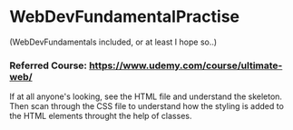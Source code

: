 # WebDevFundamentalPractise

(WebDevFundamentals included, or at least I hope so..)

### Referred Course: https://www.udemy.com/course/ultimate-web/

If at all anyone's looking, see the HTML file and understand the skeleton. Then scan through the CSS file to understand how the styling is added to the HTML elements throught the help of classes.
